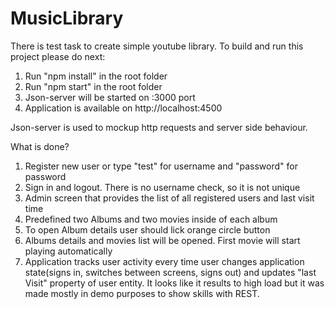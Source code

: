 # MusicLibrary
There is test task to create simple youtube library.
To build and run this project please do next:
1) Run "npm install" in the root folder
2) Run "npm start" in the root folder
3) Json-server will be started on :3000 port
4) Application is available on http://localhost:4500

Json-server is used to mockup http requests and server side behaviour.

What is done?
1) Register new user or type "test" for username and "password" for password
2) Sign in and logout. There is no username check, so it is not unique
3) Admin screen that provides the list of all registered users and last visit time
4) Predefined two Albums and two movies inside of each album
5) To open Album details user should lick orange circle button
6) Albums details and movies list will be opened. First movie will start playing automatically
7) Application tracks user activity every time user changes application state(signs in, switches between screens, signs out) 
   and updates "last Visit" property of user entity. 
   It looks like it results to high load but it was made mostly in demo purposes to show skills with REST.

